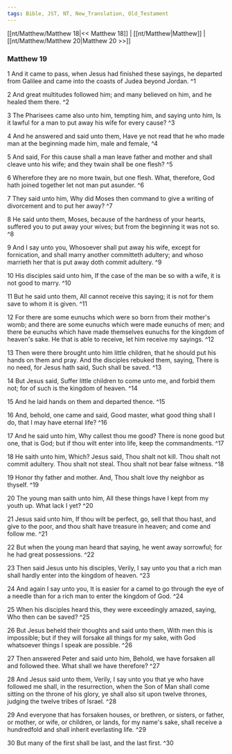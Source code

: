 ```yaml
---
tags: Bible, JST, NT, New_Translation, Old_Testament
---
```


[[nt/Matthew/Matthew 18|<< Matthew 18]] | [[nt/Matthew|Matthew]] | [[nt/Matthew/Matthew 20|Matthew 20 >>]]

### Matthew 19

1 And it came to pass, when Jesus had finished these sayings, he departed from Galilee and came into the coasts of Judea beyond Jordan.  ^1

2 And great multitudes followed him; and many believed on him, and he healed them there.  ^2

3 The Pharisees came also unto him, tempting him, and saying unto him, Is it lawful for a man to put away his wife for every cause?  ^3

4 And he answered and said unto them, Have ye not read that he who made man at the beginning made him, male and female,  ^4

5 And said, For this cause shall a man leave father and mother and shall cleave unto his wife; and they twain shall be one flesh?  ^5

6 Wherefore they are no more twain, but one flesh. What, therefore, God hath joined together let not man put asunder.  ^6

7 They said unto him, Why did Moses then command to give a writing of divorcement and to put her away?  ^7

8 He said unto them, Moses, because of the hardness of your hearts, suffered you to put away your wives; but from the beginning it was not so.  ^8

9 And I say unto you, Whosoever shall put away his wife, except for fornication, and shall marry another committeth adultery; and whoso marrieth her that is put away doth commit adultery.  ^9

10 His disciples said unto him, If the case of the man be so with a wife, it is not good to marry.  ^10

11 But he said unto them, All cannot receive this saying; it is not for them save to whom it is given.  ^11

12 For there are some eunuchs which were so born from their mother\'s womb; and there are some eunuchs which were made eunuchs of men; and there be eunuchs which have made themselves eunuchs for the kingdom of heaven\'s sake. He that is able to receive, let him receive my sayings.  ^12

13 Then were there brought unto him little children, that he should put his hands on them and pray. And the disciples rebuked them, saying, There is no need, for Jesus hath said, Such shall be saved.  ^13

14 But Jesus said, Suffer little children to come unto me, and forbid them not; for of such is the kingdom of heaven.  ^14

15 And he laid hands on them and departed thence.  ^15

16 And, behold, one came and said, Good master, what good thing shall I do, that I may have eternal life?  ^16

17 And he said unto him, Why callest thou me good? There is none good but one, that is God; but if thou wilt enter into life, keep the commandments.  ^17

18 He saith unto him, Which? Jesus said, Thou shalt not kill. Thou shalt not commit adultery. Thou shalt not steal. Thou shalt not bear false witness.  ^18

19 Honor thy father and mother. And, Thou shalt love thy neighbor as thyself.  ^19

20 The young man saith unto him, All these things have I kept from my youth up. What lack I yet?  ^20

21 Jesus said unto him, If thou wilt be perfect, go, sell that thou hast, and give to the poor, and thou shalt have treasure in heaven; and come and follow me.  ^21

22 But when the young man heard that saying, he went away sorrowful; for he had great possessions.  ^22

23 Then said Jesus unto his disciples, Verily, I say unto you that a rich man shall hardly enter into the kingdom of heaven.  ^23

24 And again I say unto you, It is easier for a camel to go through the eye of a needle than for a rich man to enter the kingdom of God.  ^24

25 When his disciples heard this, they were exceedingly amazed, saying, Who then can be saved?  ^25

26 But Jesus beheld their thoughts and said unto them, With men this is impossible; but if they will forsake all things for my sake, with God whatsoever things I speak are possible.  ^26

27 Then answered Peter and said unto him, Behold, we have forsaken all and followed thee. What shall we have therefore?  ^27

28 And Jesus said unto them, Verily, I say unto you that ye who have followed me shall, in the resurrection, when the Son of Man shall come sitting on the throne of his glory, ye shall also sit upon twelve thrones, judging the twelve tribes of Israel.  ^28

29 And everyone that has forsaken houses, or brethren, or sisters, or father, or mother, or wife, or children, or lands, for my name\'s sake, shall receive a hundredfold and shall inherit everlasting life.  ^29

30 But many of the first shall be last, and the last first.  ^30

 
